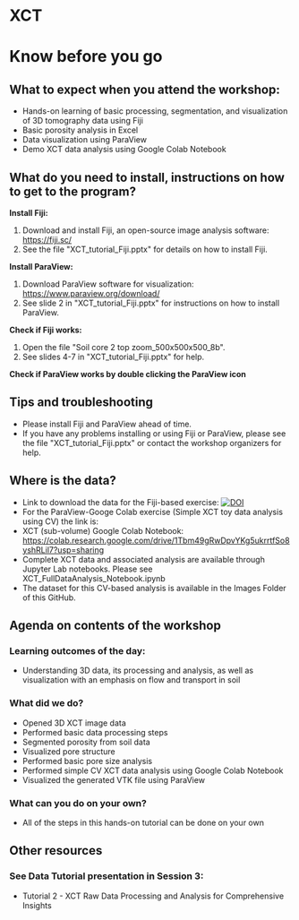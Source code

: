 # XCT

# Know before you go

## What to expect when you attend the workshop:

* Hands-on learning of basic processing, segmentation, and visualization of 3D tomography data using Fiji
* Basic porosity analysis in Excel
* Data visualization using ParaView
* Demo XCT data analysis using Google Colab Notebook

## What do you need to install, instructions on how to get to the program?

**Install Fiji:**

1. Download and install Fiji, an open-source image analysis software: https://fiji.sc/
2. See the file "XCT_tutorial_Fiji.pptx" for details on how to install Fiji.

**Install ParaView:**

1. Download ParaView software for visualization: https://www.paraview.org/download/
2. See slide 2 in "XCT_tutorial_Fiji.pptx" for instructions on how to install ParaView.

**Check if Fiji works:**

1. Open the file "Soil core 2 top zoom_500x500x500_8b".
2. See slides 4-7 in "XCT_tutorial_Fiji.pptx" for help.

**Check if ParaView works by double clicking the ParaView icon**

## Tips and troubleshooting

* Please install Fiji and ParaView ahead of time.
* If you have any problems installing or using Fiji or ParaView, please see the file "XCT_tutorial_Fiji.pptx" or contact the workshop organizers for help.

## Where is the data?

* Link to download the data for the Fiji-based exercise: [![DOI](https://zenodo.org/badge/DOI/10.5281/zenodo.8377888.svg)](https://doi.org/10.5281/zenodo.8377888)
* For the ParaView-Googe Colab exercise (Simple XCT toy data analysis using CV) the link is:
* XCT (sub-volume) Google Colab Notebook: https://colab.research.google.com/drive/1Tbm49gRwDpvYKg5ukrrtfSo8yshRLil7?usp=sharing
* Complete XCT data and associated analysis are available through Jupyter Lab notebooks. Please see XCT_FullDataAnalysis_Notebook.ipynb
* The dataset for this CV-based analysis is available in the Images Folder of this GitHub. 

## Agenda on contents of the workshop

### Learning outcomes of the day:

* Understanding 3D data, its processing and analysis, as well as visualization with an emphasis on flow and transport in soil

### What did we do?

* Opened 3D XCT image data
* Performed basic data processing steps
* Segmented porosity from soil data
* Visualized pore structure
* Performed basic pore size analysis
* Performed simple CV XCT data analysis using Google Colab Notebook
* Visualized the generated VTK file using ParaView

### What can you do on your own?

* All of the steps in this hands-on tutorial can be done on your own

## Other resources

### See Data Tutorial presentation in Session 3: 

* Tutorial 2 - XCT Raw Data Processing and Analysis for Comprehensive Insights

